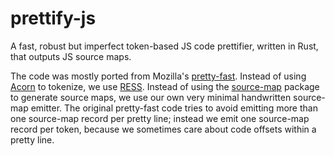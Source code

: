 # prettify-js

A fast, robust but imperfect token-based JS code prettifier, written in Rust, that outputs JS source maps.

The code was mostly ported from Mozilla's [pretty-fast](https://github.com/mozilla/pretty-fast). Instead of using [Acorn](https://github.com/acornjs/acorn) to tokenize, we use [RESS](https://crates.io/crates/ress). Instead of using the [source-map](https://github.com/mozilla/source-map) package to generate source maps, we use our own very minimal handwritten source-map emitter. The original pretty-fast code tries to avoid emitting more than one source-map record per pretty line; instead we emit one source-map record per token, because we sometimes care about code offsets within a pretty line.
